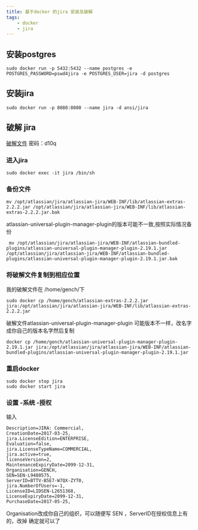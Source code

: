 ```yaml
---
title: 基于docker 的jira 安装及破解
tags: 
	- docker
	- jira
---
```

## 安装postgres
```
sudo docker run -p 5432:5432 --name postgres -e POSTGRES_PASSWORD=pswd4jira -e POSTGRES_USER=jira -d postgres
```

## 安装jira
```
sudo docker run -p 8080:8080 --name jira -d ansi/jira
```

## 破解 jira
[破解文件](http://pan.baidu.com/s/1dEXwA21) 密码：d10q

### 进入jira

```
sudo docker exec -it jira /bin/sh
```

### 备份文件
```
mv /opt/atlassian/jira/atlassian-jira/WEB-INF/lib/atlassian-extras-2.2.2.jar /opt/atlassian/jira/atlassian-jira/WEB-INF/lib/atlassian-extras-2.2.2.jar.bak
```
atlassian-universal-plugin-manager-plugin的版本可能不一致,按照实际情况备份
```
 mv /opt/atlassian/jira/atlassian-jira/WEB-INF/atlassian-bundled-plugins/atlassian-universal-plugin-manager-plugin-2.19.1.jar /opt/atlassian/jira/atlassian-jira/WEB-INF/atlassian-bundled-plugins/atlassian-universal-plugin-manager-plugin-2.19.1.jar.bak

```

### 将破解文件复制到相应位置
我的破解文件在 /home/gench/下

```
sudo docker cp /home/gench/atlassian-extras-2.2.2.jar jira:/opt/atlassian/jira/atlassian-jira/WEB-INF/lib/atlassian-extras-2.2.2.jar
```
破解文件atlassian-universal-plugin-manager-plugin 可能版本不一样，改名字成你自己的版本名字然后复制
```
docker cp /home/gench/atlassian-universal-plugin-manager-plugin-2.19.1.jar jira:/opt/atlassian/jira/atlassian-jira/WEB-INF/atlassian-bundled-plugins/atlassian-universal-plugin-manager-plugin-2.19.1.jar
```
### 重启docker
```
sudo docker stop jira
sudo docker start jira
```

### 设置 -系统 -授权
输入

```
Description=JIRA: Commercial,
CreationDate=2017-03-25,
jira.LicenseEdition=ENTERPRISE,
Evaluation=false,
jira.LicenseTypeName=COMMERCIAL,
jira.active=true,
licenseVersion=2,
MaintenanceExpiryDate=2099-12-31,
Organisation=GENCH,
SEN=SEN-L9480575,
ServerID=BTTV-B5E7-W7QX-ZYT0,
jira.NumberOfUsers=-1,
LicenseID=LIDSEN-L2651368,
LicenseExpiryDate=2099-12-31,
PurchaseDate=2017-05-25,
```
Organisation改成你自己的组织，可以随便写
SEN ，ServerID在授权信息上有的，改掉 确定就可以了






